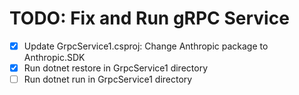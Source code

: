 # TODO: Fix and Run gRPC Service

- [x] Update GrpcService1.csproj: Change Anthropic package to Anthropic.SDK
- [x] Run dotnet restore in GrpcService1 directory
- [ ] Run dotnet run in GrpcService1 directory
